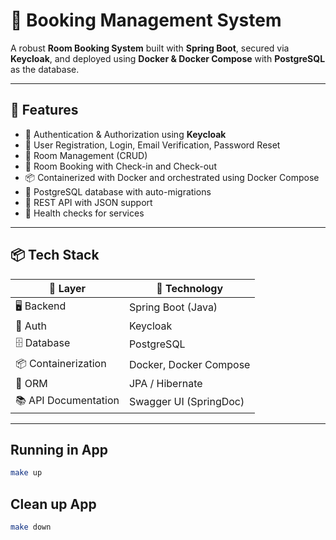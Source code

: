 
# 🏨 Booking Management System

A robust **Room Booking System** built with **Spring Boot**, secured via **Keycloak**, and deployed using **Docker & Docker Compose** with **PostgreSQL** as the database.

---

## 🚀 Features

- 🔐 Authentication & Authorization using **Keycloak**
- 🧑 User Registration, Login, Email Verification, Password Reset
- 🏢 Room Management (CRUD)
- 📅 Room Booking with Check-in and Check-out
- 📦 Containerized with Docker and orchestrated using Docker Compose
- 💾 PostgreSQL database with auto-migrations
- 📄 REST API with JSON support
- 🧪 Health checks for services

---

## 📦 Tech Stack


| 🧱 Layer              | 🚀 Technology               |
|----------------------|-----------------------------|
| 🖥️ Backend           | Spring Boot (Java)          |
| 🔐 Auth              | Keycloak                    |
| 🗄️ Database          | PostgreSQL                  |
| 📦 Containerization  | Docker, Docker Compose      |
| 🧬 ORM               | JPA / Hibernate             |
| 📚 API Documentation | Swagger UI (SpringDoc)      |
---

## Running in App

```sh
make up
```

## Clean up App


```sh
make down
```